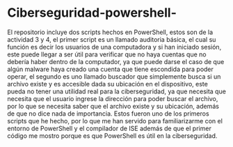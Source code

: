 # Ciberseguridad-powershell-
El repositorio incluye dos scripts hechos en PowerShell, estos son de la actividad 3 y 4, el primer script es un llamado auditoria básica, el cual su función es decir los usuarios de una computadora y si han iniciado sesión, este puede llegar a ser útil para verificar que no haya cuentas que no debería haber dentro de la computador, ya que puede darse el caso de que algún malware haya creado una cuenta que tiene escondida para poder operar, el segundo es uno llamado buscador que simplemente busca si un archivo existe y es accesible dada su ubicación en el dispositivo, este pueda no tener una utilidad real para la ciberseguridad, ya que necesita que necesita que el usuario ingrese la dirección para poder buscar el archivo, por lo que se necesita saber que el archivo existe y su ubicación, además de que no dice nada de importancia. Estos fueron uno de los primeros scripts que he hecho, por lo que me han servido para familiarizarme con el entorno de PowerShell y el compilador de ISE además de que el primer código me mostro porque es que PowerShell es útil en la ciberseguridad.
